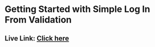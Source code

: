# Getting Started with Simple Log In From Validation

## Live Link: [Click here](https://simple-login-form-validation.netlify.app/)